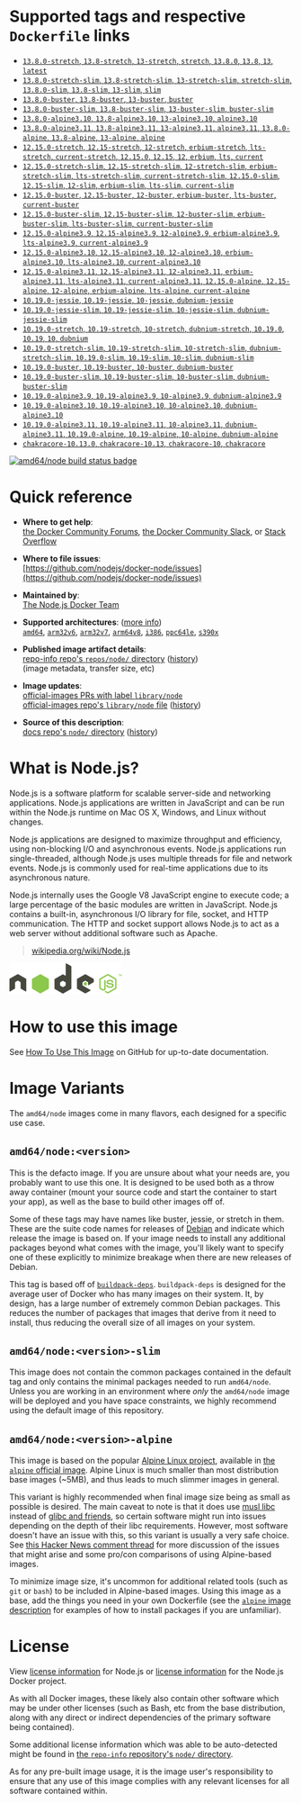 <!--

********************************************************************************

WARNING:

    DO NOT EDIT "node/README.md"

    IT IS AUTO-GENERATED

    (from the other files in "node/" combined with a set of templates)

********************************************************************************

-->

# Supported tags and respective `Dockerfile` links

-	[`13.8.0-stretch`, `13.8-stretch`, `13-stretch`, `stretch`, `13.8.0`, `13.8`, `13`, `latest`](https://github.com/nodejs/docker-node/blob/46f5203674c748b0701135c8eeea4b250b3ecb6d/13/stretch/Dockerfile)
-	[`13.8.0-stretch-slim`, `13.8-stretch-slim`, `13-stretch-slim`, `stretch-slim`, `13.8.0-slim`, `13.8-slim`, `13-slim`, `slim`](https://github.com/nodejs/docker-node/blob/46f5203674c748b0701135c8eeea4b250b3ecb6d/13/stretch-slim/Dockerfile)
-	[`13.8.0-buster`, `13.8-buster`, `13-buster`, `buster`](https://github.com/nodejs/docker-node/blob/46f5203674c748b0701135c8eeea4b250b3ecb6d/13/buster/Dockerfile)
-	[`13.8.0-buster-slim`, `13.8-buster-slim`, `13-buster-slim`, `buster-slim`](https://github.com/nodejs/docker-node/blob/46f5203674c748b0701135c8eeea4b250b3ecb6d/13/buster-slim/Dockerfile)
-	[`13.8.0-alpine3.10`, `13.8-alpine3.10`, `13-alpine3.10`, `alpine3.10`](https://github.com/nodejs/docker-node/blob/5a27a54ba67e344859ecd17a90e266fbeb4e828f/13/alpine3.10/Dockerfile)
-	[`13.8.0-alpine3.11`, `13.8-alpine3.11`, `13-alpine3.11`, `alpine3.11`, `13.8.0-alpine`, `13.8-alpine`, `13-alpine`, `alpine`](https://github.com/nodejs/docker-node/blob/5a27a54ba67e344859ecd17a90e266fbeb4e828f/13/alpine3.11/Dockerfile)
-	[`12.15.0-stretch`, `12.15-stretch`, `12-stretch`, `erbium-stretch`, `lts-stretch`, `current-stretch`, `12.15.0`, `12.15`, `12`, `erbium`, `lts`, `current`](https://github.com/nodejs/docker-node/blob/46f5203674c748b0701135c8eeea4b250b3ecb6d/12/stretch/Dockerfile)
-	[`12.15.0-stretch-slim`, `12.15-stretch-slim`, `12-stretch-slim`, `erbium-stretch-slim`, `lts-stretch-slim`, `current-stretch-slim`, `12.15.0-slim`, `12.15-slim`, `12-slim`, `erbium-slim`, `lts-slim`, `current-slim`](https://github.com/nodejs/docker-node/blob/46f5203674c748b0701135c8eeea4b250b3ecb6d/12/stretch-slim/Dockerfile)
-	[`12.15.0-buster`, `12.15-buster`, `12-buster`, `erbium-buster`, `lts-buster`, `current-buster`](https://github.com/nodejs/docker-node/blob/46f5203674c748b0701135c8eeea4b250b3ecb6d/12/buster/Dockerfile)
-	[`12.15.0-buster-slim`, `12.15-buster-slim`, `12-buster-slim`, `erbium-buster-slim`, `lts-buster-slim`, `current-buster-slim`](https://github.com/nodejs/docker-node/blob/46f5203674c748b0701135c8eeea4b250b3ecb6d/12/buster-slim/Dockerfile)
-	[`12.15.0-alpine3.9`, `12.15-alpine3.9`, `12-alpine3.9`, `erbium-alpine3.9`, `lts-alpine3.9`, `current-alpine3.9`](https://github.com/nodejs/docker-node/blob/46f5203674c748b0701135c8eeea4b250b3ecb6d/12/alpine3.9/Dockerfile)
-	[`12.15.0-alpine3.10`, `12.15-alpine3.10`, `12-alpine3.10`, `erbium-alpine3.10`, `lts-alpine3.10`, `current-alpine3.10`](https://github.com/nodejs/docker-node/blob/46f5203674c748b0701135c8eeea4b250b3ecb6d/12/alpine3.10/Dockerfile)
-	[`12.15.0-alpine3.11`, `12.15-alpine3.11`, `12-alpine3.11`, `erbium-alpine3.11`, `lts-alpine3.11`, `current-alpine3.11`, `12.15.0-alpine`, `12.15-alpine`, `12-alpine`, `erbium-alpine`, `lts-alpine`, `current-alpine`](https://github.com/nodejs/docker-node/blob/46f5203674c748b0701135c8eeea4b250b3ecb6d/12/alpine3.11/Dockerfile)
-	[`10.19.0-jessie`, `10.19-jessie`, `10-jessie`, `dubnium-jessie`](https://github.com/nodejs/docker-node/blob/46f5203674c748b0701135c8eeea4b250b3ecb6d/10/jessie/Dockerfile)
-	[`10.19.0-jessie-slim`, `10.19-jessie-slim`, `10-jessie-slim`, `dubnium-jessie-slim`](https://github.com/nodejs/docker-node/blob/46f5203674c748b0701135c8eeea4b250b3ecb6d/10/jessie-slim/Dockerfile)
-	[`10.19.0-stretch`, `10.19-stretch`, `10-stretch`, `dubnium-stretch`, `10.19.0`, `10.19`, `10`, `dubnium`](https://github.com/nodejs/docker-node/blob/46f5203674c748b0701135c8eeea4b250b3ecb6d/10/stretch/Dockerfile)
-	[`10.19.0-stretch-slim`, `10.19-stretch-slim`, `10-stretch-slim`, `dubnium-stretch-slim`, `10.19.0-slim`, `10.19-slim`, `10-slim`, `dubnium-slim`](https://github.com/nodejs/docker-node/blob/46f5203674c748b0701135c8eeea4b250b3ecb6d/10/stretch-slim/Dockerfile)
-	[`10.19.0-buster`, `10.19-buster`, `10-buster`, `dubnium-buster`](https://github.com/nodejs/docker-node/blob/46f5203674c748b0701135c8eeea4b250b3ecb6d/10/buster/Dockerfile)
-	[`10.19.0-buster-slim`, `10.19-buster-slim`, `10-buster-slim`, `dubnium-buster-slim`](https://github.com/nodejs/docker-node/blob/46f5203674c748b0701135c8eeea4b250b3ecb6d/10/buster-slim/Dockerfile)
-	[`10.19.0-alpine3.9`, `10.19-alpine3.9`, `10-alpine3.9`, `dubnium-alpine3.9`](https://github.com/nodejs/docker-node/blob/46f5203674c748b0701135c8eeea4b250b3ecb6d/10/alpine3.9/Dockerfile)
-	[`10.19.0-alpine3.10`, `10.19-alpine3.10`, `10-alpine3.10`, `dubnium-alpine3.10`](https://github.com/nodejs/docker-node/blob/46f5203674c748b0701135c8eeea4b250b3ecb6d/10/alpine3.10/Dockerfile)
-	[`10.19.0-alpine3.11`, `10.19-alpine3.11`, `10-alpine3.11`, `dubnium-alpine3.11`, `10.19.0-alpine`, `10.19-alpine`, `10-alpine`, `dubnium-alpine`](https://github.com/nodejs/docker-node/blob/46f5203674c748b0701135c8eeea4b250b3ecb6d/10/alpine3.11/Dockerfile)
-	[`chakracore-10.13.0`, `chakracore-10.13`, `chakracore-10`, `chakracore`](https://github.com/nodejs/docker-node/blob/3c10e908934690b6af4f8f83b7e5e1da49926b34/chakracore/10/Dockerfile)

[![amd64/node build status badge](https://img.shields.io/jenkins/s/https/doi-janky.infosiftr.net/job/multiarch/job/amd64/job/node.svg?label=amd64/node%20%20build%20job)](https://doi-janky.infosiftr.net/job/multiarch/job/amd64/job/node/)

# Quick reference

-	**Where to get help**:  
	[the Docker Community Forums](https://forums.docker.com/), [the Docker Community Slack](http://dockr.ly/slack), or [Stack Overflow](https://stackoverflow.com/search?tab=newest&q=docker)

-	**Where to file issues**:  
	[https://github.com/nodejs/docker-node/issues](https://github.com/nodejs/docker-node/issues)

-	**Maintained by**:  
	[The Node.js Docker Team](https://github.com/nodejs/docker-node)

-	**Supported architectures**: ([more info](https://github.com/docker-library/official-images#architectures-other-than-amd64))  
	[`amd64`](https://hub.docker.com/r/amd64/node/), [`arm32v6`](https://hub.docker.com/r/arm32v6/node/), [`arm32v7`](https://hub.docker.com/r/arm32v7/node/), [`arm64v8`](https://hub.docker.com/r/arm64v8/node/), [`i386`](https://hub.docker.com/r/i386/node/), [`ppc64le`](https://hub.docker.com/r/ppc64le/node/), [`s390x`](https://hub.docker.com/r/s390x/node/)

-	**Published image artifact details**:  
	[repo-info repo's `repos/node/` directory](https://github.com/docker-library/repo-info/blob/master/repos/node) ([history](https://github.com/docker-library/repo-info/commits/master/repos/node))  
	(image metadata, transfer size, etc)

-	**Image updates**:  
	[official-images PRs with label `library/node`](https://github.com/docker-library/official-images/pulls?q=label%3Alibrary%2Fnode)  
	[official-images repo's `library/node` file](https://github.com/docker-library/official-images/blob/master/library/node) ([history](https://github.com/docker-library/official-images/commits/master/library/node))

-	**Source of this description**:  
	[docs repo's `node/` directory](https://github.com/docker-library/docs/tree/master/node) ([history](https://github.com/docker-library/docs/commits/master/node))

# What is Node.js?

Node.js is a software platform for scalable server-side and networking applications. Node.js applications are written in JavaScript and can be run within the Node.js runtime on Mac OS X, Windows, and Linux without changes.

Node.js applications are designed to maximize throughput and efficiency, using non-blocking I/O and asynchronous events. Node.js applications run single-threaded, although Node.js uses multiple threads for file and network events. Node.js is commonly used for real-time applications due to its asynchronous nature.

Node.js internally uses the Google V8 JavaScript engine to execute code; a large percentage of the basic modules are written in JavaScript. Node.js contains a built-in, asynchronous I/O library for file, socket, and HTTP communication. The HTTP and socket support allows Node.js to act as a web server without additional software such as Apache.

> [wikipedia.org/wiki/Node.js](https://en.wikipedia.org/wiki/Node.js)

![logo](https://raw.githubusercontent.com/docker-library/docs/01c12653951b2fe592c1f93a13b4e289ada0e3a1/node/logo.png)

# How to use this image

See [How To Use This Image](https://github.com/nodejs/docker-node/blob/master/README.md#how-to-use-this-image) on GitHub for up-to-date documentation.

# Image Variants

The `amd64/node` images come in many flavors, each designed for a specific use case.

## `amd64/node:<version>`

This is the defacto image. If you are unsure about what your needs are, you probably want to use this one. It is designed to be used both as a throw away container (mount your source code and start the container to start your app), as well as the base to build other images off of.

Some of these tags may have names like buster, jessie, or stretch in them. These are the suite code names for releases of [Debian](https://wiki.debian.org/DebianReleases) and indicate which release the image is based on. If your image needs to install any additional packages beyond what comes with the image, you'll likely want to specify one of these explicitly to minimize breakage when there are new releases of Debian.

This tag is based off of [`buildpack-deps`](https://hub.docker.com/_/buildpack-deps/). `buildpack-deps` is designed for the average user of Docker who has many images on their system. It, by design, has a large number of extremely common Debian packages. This reduces the number of packages that images that derive from it need to install, thus reducing the overall size of all images on your system.

## `amd64/node:<version>-slim`

This image does not contain the common packages contained in the default tag and only contains the minimal packages needed to run `amd64/node`. Unless you are working in an environment where *only* the `amd64/node` image will be deployed and you have space constraints, we highly recommend using the default image of this repository.

## `amd64/node:<version>-alpine`

This image is based on the popular [Alpine Linux project](http://alpinelinux.org), available in [the `alpine` official image](https://hub.docker.com/_/alpine). Alpine Linux is much smaller than most distribution base images (~5MB), and thus leads to much slimmer images in general.

This variant is highly recommended when final image size being as small as possible is desired. The main caveat to note is that it does use [musl libc](http://www.musl-libc.org) instead of [glibc and friends](http://www.etalabs.net/compare_libcs.html), so certain software might run into issues depending on the depth of their libc requirements. However, most software doesn't have an issue with this, so this variant is usually a very safe choice. See [this Hacker News comment thread](https://news.ycombinator.com/item?id=10782897) for more discussion of the issues that might arise and some pro/con comparisons of using Alpine-based images.

To minimize image size, it's uncommon for additional related tools (such as `git` or `bash`) to be included in Alpine-based images. Using this image as a base, add the things you need in your own Dockerfile (see the [`alpine` image description](https://hub.docker.com/_/alpine/) for examples of how to install packages if you are unfamiliar).

# License

View [license information](https://github.com/nodejs/node/blob/master/LICENSE) for Node.js or [license information](https://github.com/nodejs/docker-node/blob/master/LICENSE) for the Node.js Docker project.

As with all Docker images, these likely also contain other software which may be under other licenses (such as Bash, etc from the base distribution, along with any direct or indirect dependencies of the primary software being contained).

Some additional license information which was able to be auto-detected might be found in [the `repo-info` repository's `node/` directory](https://github.com/docker-library/repo-info/tree/master/repos/node).

As for any pre-built image usage, it is the image user's responsibility to ensure that any use of this image complies with any relevant licenses for all software contained within.
